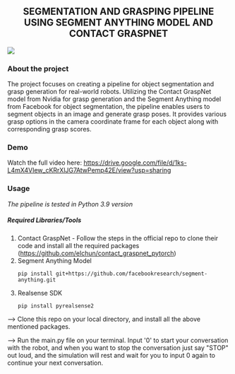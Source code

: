 <p align="center">
  <h2 align="center">SEGMENTATION AND GRASPING PIPELINE USING SEGMENT ANYTHING MODEL AND CONTACT GRASPNET</h2>
</p>

<img src="https://github.com/NirshalChandraSekar/Segmentation-and-Grasping/blob/cc3f69cdf154f75adbff375ed20350e29e39c3fd/image.png">

### About the project
The project focuses on creating a pipeline for object segmentation and grasp generation for real-world robots. Utilizing the Contact GraspNet model from Nvidia for grasp generation and the Segment Anything model from Facebook for object segmentation, the pipeline enables users to segment objects in an image and generate grasp poses. It provides various grasp options in the camera coordinate frame for each object along with corresponding grasp scores.

### Demo
Watch the full video here: https://drive.google.com/file/d/1ks-L4mX4VIew_cKRrXlJG7AtwPemp42E/view?usp=sharing

### Usage
*The pipeline is tested in Python 3.9 version*
##### Required Libraries/Tools
1) Contact GraspNet - Follow the steps in the official repo to clone their code and install all the required packages (https://github.com/elchun/contact_graspnet_pytorch)
2) Segment Anything Model 
   ```
   pip install git+https://github.com/facebookresearch/segment-anything.git
   ```
3) Realsense SDK
   ```
   pip install pyrealsense2
   ```

--> Clone this repo on your local directory, and install all the above mentioned packages. 

--> Run the main.py file on your terminal. Input '0' to start your conversation with the robot, and when you want to stop the conversation just say "STOP" out loud, and the simulation will rest and wait for you to input 0 again to continue your next conversation.



